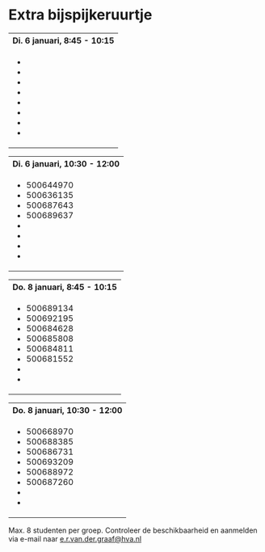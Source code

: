 # Extra bijspijkeruurtje

<table>
  <tbody>
    <tr><th>Di. 6 januari, 8:45 - 10:15</th></tr>
    <tr><td>
      <ul>
        <li></li>
        <li></li>
        <li></li>
        <li></li>
        <li></li>
        <li></li>
        <li></li>
        <li></li>
      </ul>
    </td></tr>
  </tbody>
</table>

<table>
  <tbody>
    <tr><th>Di. 6 januari, 10:30 - 12:00</th></tr>
    <tr><td>
      <ul>
        <li>500644970​</li>
        <li>500636135</li>
        <li>500687643</li>
        <li>500689637</li>
        <li></li>
        <li></li>
        <li></li>
        <li></li>
      </ul>
    </td></tr>
  </tbody>
</table>

<table>
  <tbody>
    <tr><th>Do. 8 januari, 8:45 - 10:15</th></tr>
    <tr><td>
      <ul>
        <li>500689134</li>
        <li>500692195</li>
        <li>500684628</li>
        <li>500685808</li>
        <li>500684811</li>
        <li>500681552</li>
        <li></li>
        <li></li>
      </ul>
    </td></tr>
  </tbody>
</table>

<table>
  <tbody>
    <tr><th>Do. 8 januari, 10:30 - 12:00</th></tr>
    <tr><td>
      <ul>
        <li>500668970</li>
        <li>500688385</li>
        <li>500686731</li>
        <li>500693209</li>
        <li>500688972</li>
        <li>500687260</li>
        <li></li>
        <li></li>
      </ul>
    </td></tr>
  </tbody>
</table>

Max. 8 studenten per groep. Controleer de beschikbaarheid en aanmelden via e-mail naar e.r.van.der.graaf@hva.nl